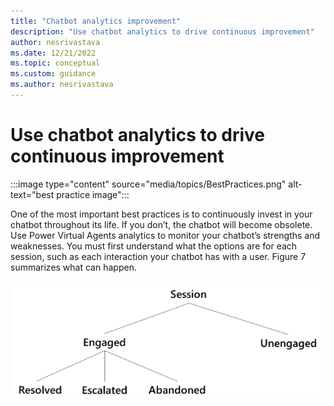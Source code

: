 ```yaml
---
title: "Chatbot analytics improvement"
description: "Use chatbot analytics to drive continuous improvement"
author: nesrivastava
ms.date: 12/21/2022
ms.topic: conceptual
ms.custom: guidance
ms.author: nesrivastava
---
```


# Use chatbot analytics to drive continuous improvement

:::image type="content" source="media/topics/BestPractices.png" alt-text="best practice image":::

One of the most important best practices is to continuously invest in your chatbot throughout its life. If you don’t, the chatbot will become obsolete. Use Power Virtual Agents analytics to monitor your chatbot’s strengths and weaknesses. You must first understand what the options are for each session, such as each interaction your chatbot has with a user. Figure 7 summarizes what can happen.

![A screenshot of the steps to view the Power Automate analytics.](media/topics/BestPracticsessummarizes.png)
